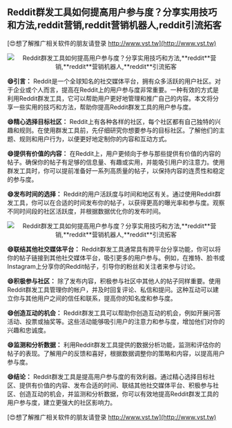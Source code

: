## **Reddit群发工具如何提高用户参与度？分享实用技巧和方法,**reddit**营销,**reddit**营销机器人,**reddit**引流拓客**

[😍想了解推广相关软件的朋友请登录 http://www.vst.tw](http://www.vst.tw)

 <center><img src="https://vst.tw/MP4/tuiguang/png/2.png" alt="Reddit群发工具如何提高用户参与度？分享实用技巧和方法,**reddit**营销,**reddit**营销机器人,**reddit**引流拓客"></center>

**😄引言：**
Reddit是一个全球知名的社交媒体平台，拥有众多活跃的用户社区。对于企业或个人而言，提高在Reddit上的用户参与度非常重要。一种有效的方式是利用Reddit群发工具，它可以帮助用户更好地管理和推广自己的内容。本文将分享一些实用的技巧和方法，帮助你提高Reddit群发工具的用户参与度。

**😄精心选择目标社区：**
Reddit上有各种各样的社区，每个社区都有自己独特的兴趣和规则。在使用群发工具前，先仔细研究你想要参与的目标社区。了解他们的主题、规则和用户行为，以便更好地定制你的内容和互动方式。

**😄提供有价值的内容：**
在Reddit上，用户更倾向于参与那些提供有价值的内容的帖子。确保你的帖子有足够的信息量、有趣或实用，并能吸引用户的注意力。使用群发工具时，你可以提前准备好一系列高质量的帖子，以保持内容的连贯性和稳定的参与度。

**😄发布时间的选择：**
Reddit的用户活跃度与时间和地区有关。通过使用Reddit群发工具，你可以在合适的时间发布你的帖子，以获得更高的曝光率和参与度。观察不同时间段的社区活跃度，并根据数据优化你的发布时间。

 <center><img src="https://vst.tw/MP4/tuiguang/png/4.png" alt="Reddit群发工具如何提高用户参与度？分享实用技巧和方法,**reddit**营销,**reddit**营销机器人,**reddit**引流拓客"></center>

**😄联结其他社交媒体平台：**
Reddit群发工具通常具有跨平台分享功能，你可以将你的帖子链接到其他社交媒体平台，吸引更多的用户参与。例如，在推特、脸书或Instagram上分享你的Reddit帖子，引导你的粉丝和关注者来参与讨论。

**😄积极参与社区：**
除了发布内容，积极参与社区中其他人的帖子同样重要。使用Reddit群发工具管理你的帐户，并及时回复评论、私信和提问。这种互动可以建立你与其他用户之间的信任和联系，提高你的知名度和参与度。

**😄创造互动的机会：**
Reddit群发工具可以帮助你创造互动的机会，例如开展问答活动、投票或抽奖等。这些活动能够吸引用户的注意力和参与度，增加他们对你的兴趣和忠诚度。

**😄监测和分析数据：**
利用Reddit群发工具提供的数据分析功能，监测和评估你的帖子的表现。了解用户的反馈和喜好，根据数据调整你的策略和内容，以提高用户参与度。

**😄结论：**
Reddit群发工具是提高用户参与度的有效利器。通过精心选择目标社区、提供有价值的内容、发布合适的时间、联结其他社交媒体平台、积极参与社区、创造互动的机会，并监测和分析数据，你可以有效地提高Reddit群发工具的用户参与度，建立更强大的社区影响力。

[😍想了解推广相关软件的朋友请登录 http://www.vst.tw](http://www.vst.tw)



